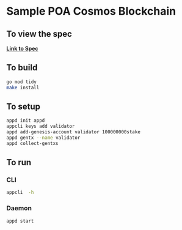 # Sample POA Cosmos Blockchain

## To view the spec

**[Link to Spec](./x/poa/spec/README.md)**

## To build

```sh
go mod tidy
make install
```

## To setup

```sh
appd init appd
appcli keys add validator
appd add-genesis-account validator 100000000stake
appd gentx --name validator
appd collect-gentxs
```

## To run

### CLI

```sh
appcli  -h
```

### Daemon

```sh
appd start
```

